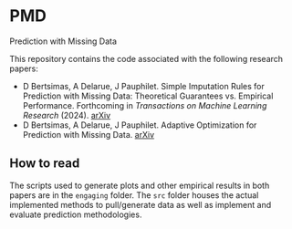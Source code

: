 # PMD
Prediction with Missing Data

This repository contains the code associated with the following research papers:

- D Bertsimas, A Delarue, J Pauphilet. Simple Imputation Rules for Prediction with Missing Data: Theoretical Guarantees vs. Empirical Performance. Forthcoming in _Transactions on Machine Learning Research_ (2024). [arXiv](https://arxiv.org/abs/2104.03158)
- D Bertsimas, A Delarue, J Pauphilet. Adaptive Optimization for Prediction with Missing Data. [arXiv](https://arxiv.org/abs/2402.01543)

## How to read

The scripts used to generate plots and other empirical results in both papers are in the `engaging` folder. The `src` folder houses the actual implemented methods to pull/generate data as well as implement and evaluate prediction methodologies.
